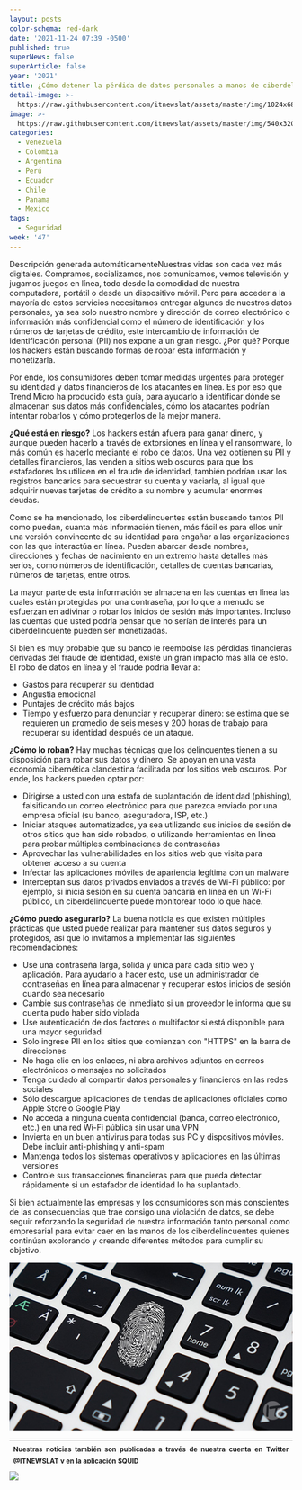 ```yaml
---
layout: posts
color-schema: red-dark
date: '2021-11-24 07:39 -0500'
published: true
superNews: false
superArticle: false
year: '2021'
title: ¿Cómo detener la pérdida de datos personales a manos de ciberdelincuentes?
detail-image: >-
  https://raw.githubusercontent.com/itnewslat/assets/master/img/1024x680/Robo-Datos-g.jpg
image: >-
  https://raw.githubusercontent.com/itnewslat/assets/master/img/540x320/Robo-Datos-p.jpg
categories:
  - Venezuela
  - Colombia
  - Argentina
  - Perú
  - Ecuador
  - Chile
  - Panama
  - Mexico
tags:
  - Seguridad
week: '47'
---
```

Descripción generada automáticamenteNuestras vidas son cada vez más digitales. Compramos, socializamos, nos comunicamos, vemos televisión y jugamos juegos en línea, todo desde la comodidad de nuestra computadora, portátil o desde un dispositivo móvil. Pero para acceder a la mayoría de estos servicios necesitamos entregar algunos de nuestros datos personales, ya sea solo nuestro nombre y dirección de correo electrónico o información más confidencial como el número de identificación y los números de tarjetas de crédito, este intercambio de información de identificación personal (PII) nos expone a un gran riesgo. ¿Por qué? Porque los hackers están buscando formas de robar esta información y monetizarla. 
 
Por ende, los consumidores deben tomar medidas urgentes para proteger su identidad y datos financieros de los atacantes en línea. Es por eso que Trend Micro ha producido esta guía, para ayudarlo a identificar dónde se almacenan sus datos más confidenciales, cómo los atacantes podrían intentar robarlos y cómo protegerlos de la mejor manera.
 
**¿Qué está en riesgo?**
Los hackers están afuera para ganar dinero, y aunque pueden hacerlo a través de extorsiones en línea y el ransomware, lo más común es hacerlo mediante el robo de datos. Una vez obtienen su PII y detalles financieros, las venden a sitios web oscuros para que los estafadores los utilicen en el fraude de identidad, también podrían usar los registros bancarios para secuestrar su cuenta y vaciarla, al igual que adquirir nuevas tarjetas de crédito a su nombre y acumular enormes deudas.
 
Como se ha mencionado, los ciberdelincuentes están buscando tantos PII como puedan, cuanta más información tienen, más fácil es para ellos unir una versión convincente de su identidad para engañar a las organizaciones con las que interactúa en línea. Pueden abarcar desde nombres, direcciones y fechas de nacimiento en un extremo hasta detalles más serios, como números de identificación, detalles de cuentas bancarias, números de tarjetas, entre otros.
 
La mayor parte de esta información se almacena en las cuentas en línea las cuales están protegidas por una contraseña, por lo que a menudo se esfuerzan en adivinar o robar los inicios de sesión más importantes. Incluso las cuentas que usted podría pensar que no serían de interés para un ciberdelincuente pueden ser monetizadas. 
 
Si bien es muy probable que su banco le reembolse las pérdidas financieras derivadas del fraude de identidad, existe un gran impacto más allá de esto. El robo de datos en línea y el fraude podría llevar a:
 
- Gastos para recuperar su identidad
- Angustia emocional
- Puntajes de crédito más bajos
- Tiempo y esfuerzo para denunciar y recuperar dinero: se estima que se requieren un promedio de seis meses y 200 horas de trabajo para recuperar su identidad después de un ataque.

 
**¿Cómo lo roban?**
Hay muchas técnicas que los delincuentes tienen a su disposición para robar sus datos y dinero. Se apoyan en una vasta economía cibernética clandestina facilitada por los sitios web oscuros. Por ende, los hackers pueden optar por:

- Dirigirse a usted con una estafa de suplantación de identidad (phishing), falsificando un correo electrónico para que parezca enviado por una empresa oficial (su banco, aseguradora, ISP, etc.)
- Iniciar ataques automatizados, ya sea utilizando sus inicios de sesión de otros sitios que han sido robados, o utilizando herramientas en línea para probar múltiples combinaciones de contraseñas 
- Aprovechar las vulnerabilidades en los sitios web que visita para obtener acceso a su cuenta
- Infectar las aplicaciones móviles de apariencia legítima con un malware 
- Interceptan sus datos privados enviados a través de Wi-Fi público: por ejemplo, si inicia sesión en su cuenta bancaria en línea en un Wi-Fi público, un ciberdelincuente puede monitorear todo lo que hace.

**¿Cómo puedo asegurarlo?**
La buena noticia es que existen múltiples prácticas que usted puede realizar para mantener sus datos seguros y protegidos, así que lo invitamos a implementar las siguientes recomendaciones:
 
- Use una contraseña larga, sólida y única para cada sitio web y aplicación. Para ayudarlo a hacer esto, use un administrador de contraseñas en línea para almacenar y recuperar estos inicios de sesión cuando sea necesario
- Cambie sus contraseñas de inmediato si un proveedor le informa que su cuenta pudo haber sido violada
- Use autenticación de dos factores o multifactor si está disponible para una mayor seguridad 
- Solo ingrese PII en los sitios que comienzan con "HTTPS" en la barra de direcciones
- No haga clic en los enlaces, ni abra archivos adjuntos en correos electrónicos o mensajes no solicitados
- Tenga cuidado al compartir datos personales y financieros en las redes sociales
- Sólo descargue aplicaciones de tiendas de aplicaciones oficiales como Apple Store o Google Play
- No acceda a ninguna cuenta confidencial (banca, correo electrónico, etc.) en una red Wi-Fi pública sin usar una VPN
- Invierta en un buen antivirus para todas sus PC y dispositivos móviles. Debe incluir anti-phishing y anti-spam
- Mantenga todos los sistemas operativos y aplicaciones en las últimas versiones 
- Controle sus transacciones financieras para que pueda detectar rápidamente si un estafador de identidad lo ha suplantado.

 
Si bien actualmente las empresas y los consumidores son más conscientes de las consecuencias que trae consigo una violación de datos, se debe seguir reforzando la seguridad de nuestra información tanto personal como empresarial para evitar caer en las manos de los ciberdelincuentes quienes continúan explorando y creando diferentes métodos para cumplir su objetivo. 


![](https://raw.githubusercontent.com/itnewslat/assets/master/img/540x320/Robo-Datos-p.jpg)

<table style="height: 42px;" width="569">
<tbody>
<tr>
<td style="text-align: justify;"><sub><strong>Nuestras noticias también son publicadas a través de nuestra cuenta en Twitter <a href="https://twitter.com/itnewslat?lang=es">@ITNEWSLAT</a> y en la aplicación <a href="https://squidapp.co/en/">SQUID</a></strong></sub></td>
</tr>
</tbody>
</table>

<img src="https://tracker.metricool.com/c3po.jpg?hash=56f88a41e39ab42c063cc51676587a04"/>